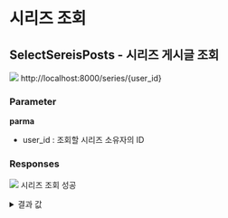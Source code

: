 # 시리즈 조회

## SelectSereisPosts - 시리즈 게시글 조회

<img src="https://img.shields.io/badge/GET-blue?style=plastic&logo=appveyor&logo=GET"/> http://localhost:8000/series/{user_id}

### Parameter

**parma**

- user_id : 조회할 시리즈 소유자의 ID

### Responses

<img src="https://img.shields.io/badge/200-519800?style=plastic&logo=appveyor&logo=200"/> 시리즈 조회 성공

<details>
<summary>결과 값</summary>
<div markdown="1">

```json
{
  "statusCode": 200,
  "series": [
    {
      "series_series_name": "시리즈 이름1",
      "series_thumbnail": null,
      "series_post_count": 0,
      "series_update_at": "2022-12-01T12:13:42.632Z",
      "series_id": 9
    },
    {
      "series_series_name": "시리즈 이름2",
      "series_thumbnail": null,
      "series_post_count": 1,
      "series_update_at": "2022-12-05T06:38:24.723Z",
      "series_id": 10
    }
  ]
}
```

- series_series_name : 시리즈의 이름
- series_thumbnail : 시리즈의 썸네일.
- series_post_count : 시리즈에 포함된 게시글의 수
- series_create_at : 시리즈의 수정일자
- series_id : 시리즈의 ID

</div>
</details>

<br>
